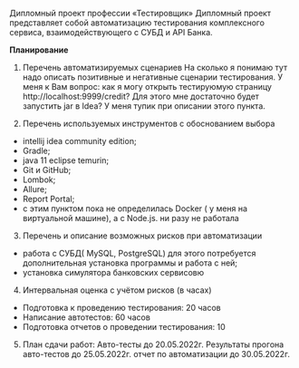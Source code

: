Дипломный проект профессии «Тестировщик»
Дипломный проект представляет собой автоматизацию тестирования комплексного сервиса, взаимодействующего с СУБД и API
Банка.

**Планирование**

1) Перечень автоматизируемых сценариев
На сколько я понимаю тут надо описать позитивные и негативные сценарии тестирования. 
У меня к Вам вопрос: как я могу открыть тестируюмую страницу http://localhost:9999/credit?
Для этого мне достаточно будет запустить jar в Idea?
У меня тупик при описании этого пункта. 

2) Перечень используемых инструментов с обоснованием выбора
- intellij idea community edition;
- Gradle;
- java 11 eclipse temurin;
- Git и GitHub;
- Lombok;
- Allure;
- Report Portal;
- с этим пунктом пока не определилась Docker ( у меня на виртуальной машине), а с Node.js. ни разу не работала

3) Перечень и описание возможных рисков при автоматизации
- работа с СУБД( MySQL, PostgreSQL) для этого потребуется дополнительная установка программы и работа с ней;
- установка симулятора банковских сервисовю

4) Интервальная оценка с учётом рисков (в часах)
- Подготовка к проведению тестирования: 20 часов
- Написание автотестов: 60 часов 
- Подготовка отчетов о проведении тестирования: 10

5) План сдачи работ:
   Авто-тесты до 20.05.2022г.
   Результаты прогона авто-тестов до 25.05.2022г.
   отчет по автоматизации до 30.05.2022г.
